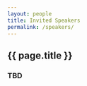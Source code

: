 ```yaml
---
layout: people
title: Invited Speakers
permalink: /speakers/
---
```


<div class="row">
    <div class="col-sm-12">
        <h2 class="section-heading">{{ page.title }}</h2>
    </div>
</div>
<h3>TBD</h3>

<div style="display:none">
    <h3>Under continuous update!</h3>

    {% for person in site.speakers %}
    <div class="row" id="speakers">
        <div class="col-sm-10 speakers-item">
            <div class="row">
                <div class="col-sm-2">
                    <a href="#{{ person.slug }}" class="speakers-link" data-toggle="modal">
                        <div class="speakers-hover">
                            <div class="speakers-hover-content">
                                <i class="fa fa-plus fa-3x"></i>
                            </div>
                        </div>
                        <img src="{{ person.pic | relative_url }}" class="img-responsive img-centered" alt="">
                    </a>
                </div>
                <div class="col-sm-10 speakers-info">
                    <p><b>Name:</b> {{ person.name }} </p>
                    <p><b>Affiliation:</b> {{ person.affiliation }} </p>
                    <p><b>Topic:</b> {{ person.topic }} </p>
                </div>
            </div>
        </div>
        <div class="col-sm-2"></div>
    </div>
    {% endfor %}

    {% for person in site.speakers %}
        {% include people-modal.html person=person %}
    {% endfor %}
</div>